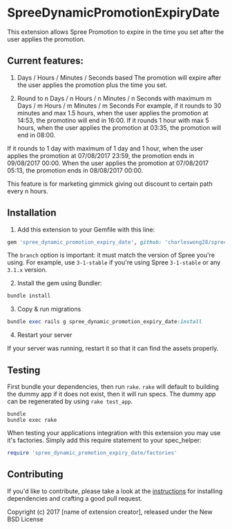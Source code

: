 SpreeDynamicPromotionExpiryDate
===============================

This extension allows Spree Promotion to expire in the time you set after the user applies the promotion. 

## Current features: 
1. Days / Hours / Minutes / Seconds based
  The promotion will expire after the user applies the promotion plus the time you set. 

2. Round to n Days / n Hours / n Minutes / n Seconds with maximum m Days / m Hours / m Minutes / m Seconds
  For example, if it rounds to 30 minutes and max 1.5 hours, when the user applies the promotion at 14:53, the promotino will end in 16:00. If it rounds 1 hour with max 5 hours, when the user applies the promotion at 03:35, the promotion will end in 08:00. 

  If it rounds to 1 day with maximum of 1 day and 1 hour, when the user applies the promotion at 07/08/2017 23:59, the promotion ends in 09/08/2017 00:00. When the user applies the promotion at 07/08/2017 05:13, the promotion ends in 08/08/2017 00:00. 

  This feature is for marketing gimmick giving out discount to certain path every n hours. 

## Installation

1. Add this extension to your Gemfile with this line:
  ```ruby
  gem 'spree_dynamic_promotion_expiry_date', github: 'charleswong28/spree_dynamic_promotion_expiry_date', branch: 'X-X-stable'
  ```

  The `branch` option is important: it must match the version of Spree you're using.
  For example, use `3-1-stable` if you're using Spree `3-1-stable` or any `3.1.x` version.

2. Install the gem using Bundler:
  ```ruby
  bundle install
  ```

3. Copy & run migrations
  ```ruby
  bundle exec rails g spree_dynamic_promotion_expiry_date:install
  ```

4. Restart your server

  If your server was running, restart it so that it can find the assets properly.

## Testing

First bundle your dependencies, then run `rake`. `rake` will default to building the dummy app if it does not exist, then it will run specs. The dummy app can be regenerated by using `rake test_app`.

```shell
bundle
bundle exec rake
```

When testing your applications integration with this extension you may use it's factories.
Simply add this require statement to your spec_helper:

```ruby
require 'spree_dynamic_promotion_expiry_date/factories'
```


## Contributing

If you'd like to contribute, please take a look at the
[instructions](CONTRIBUTING.md) for installing dependencies and crafting a good
pull request.

Copyright (c) 2017 [name of extension creator], released under the New BSD License

